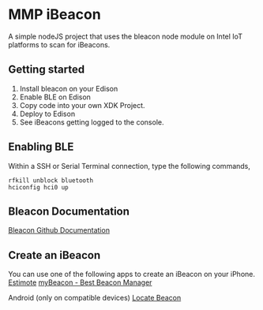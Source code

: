 MMP iBeacon
============================
A simple nodeJS project that uses the bleacon node module on Intel IoT platforms to scan for iBeacons.

## Getting started
1. Install bleacon on your Edison
2. Enable BLE on Edison
3. Copy code into your own XDK Project.
4. Deploy to Edison
5. See iBeacons getting logged to the console.

## Enabling BLE
Within a SSH or Serial Terminal connection, type the following commands,
```
rfkill unblock bluetooth
hciconfig hci0 up
```
## Bleacon Documentation
[Bleacon Github Documentation](https://github.com/sandeepmistry/node-bleacon)

## Create an iBeacon

You can use one of the following apps to create an iBeacon on your iPhone.
[Estimote](https://itunes.apple.com/ch/app/estimote/id686915066?l=en&mt=8)
[myBeacon - Best Beacon Manager](https://itunes.apple.com/ch/app/my-beacon-best-beacon-manager/id850255614?l=en&mt=8)

Android (only on compatible devices)
[Locate Beacon](https://play.google.com/store/apps/details?id=com.radiusnetworks.locate&hl=en)
